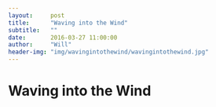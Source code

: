 ```yaml
---
layout:     post
title:      "Waving into the Wind"
subtitle:   ""
date:       2016-03-27 11:00:00
author:     "Will"
header-img: "img/wavingintothewind/wavingintothewind.jpg"
---
```


# Waving into the Wind


